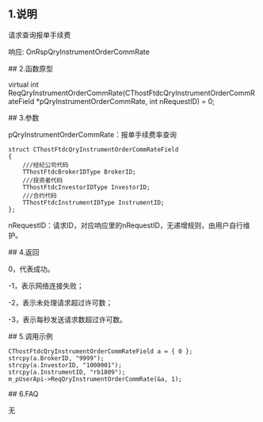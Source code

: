 <span class="anchor" id="e35b1713-817d-449b-8403-9d0272c53373"></span>
## 1.说明
<p>请求查询报单手续费</p>
<p>响应: OnRspQryInstrumentOrderCommRate</p>
<span class="anchor" id="675d47d1-45d5-43ff-a912-5d81471b97fe"></span>
## 2.函数原型
<p>virtual int ReqQryInstrumentOrderCommRate(CThostFtdcQryInstrumentOrderCommRateField *pQryInstrumentOrderCommRate, int nRequestID) = 0;</p>
<span class="anchor" id="88f2fe24-247e-4220-b181-2d5802b77e9a"></span>
## 3.参数
<p>pQryInstrumentOrderCommRate：报单手续费率查询</p>
<pre><code>struct CThostFtdcQryInstrumentOrderCommRateField
{
    ///经纪公司代码
    TThostFtdcBrokerIDType BrokerID;
    ///投资者代码
    TThostFtdcInvestorIDType InvestorID;
    ///合约代码
    TThostFtdcInstrumentIDType InstrumentID;
};
</code></pre>
<p>nRequestID：请求ID，对应响应里的nRequestID，无递增规则，由用户自行维护。</p>
<span class="anchor" id="e1859e8d-d989-4042-8827-8a1b07cb51bb"></span>
## 4.返回
<p>0，代表成功。</p>
<p>-1，表示网络连接失败；</p>
<p>-2，表示未处理请求超过许可数；</p>
<p>-3，表示每秒发送请求数超过许可数。</p>
<span class="anchor" id="5738834a-1260-4dbb-b3ba-4a93d87c4f47"></span>
## 5.调用示例
<pre><code>CThostFtdcQryInstrumentOrderCommRateField a = { 0 };
strcpy(a.BrokerID, "9999");
strcpy(a.InvestorID, "1000001");
strcpy(a.InstrumentID, "rb1809");
m_pUserApi-&gt;ReqQryInstrumentOrderCommRate(&amp;a, 1);
</code></pre>
<span class="anchor" id="bfde4519-0458-41a9-ad0a-622b04b5058e"></span>
## 6.FAQ
<p>无</p>
